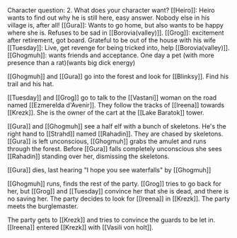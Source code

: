 Character question: 2.  What does your character want?
[[Heiro]]: Heiro wants to find out why he is still here, easy answer. Nobody else in his village is, after all!
[[Gura]]: Wants to go home, but also wants to be happy where she is. Refuses to be sad in [[Borovia(valley)]].
[[Grog]]: excitement after retirement, got board. Grateful to be out of the house with his wife
[[Tuesday]]: Live, get revenge for being tricked into, help [[Borovia(valley)]].
[[Ghogmuh]]: wants friends and acceptance. One day a pet (with more presence than a rat)(wants big dick energy)

[[Ghogmuh]] and [[Gura]] go into the forest and look for [[Blinksy]]. Find his trail and his hat.

[[Tuesday]] and [[Grog]] go to talk to the [[Vastani]] woman on the road named [[Ezmerelda d'Avenir]]. They follow the tracks of [[Ireena]] towards [[Krezk]]. She is the owner of the cart at the [[Lake Baratok]] tower.

[[Gura]] and [[Ghogmuh]] see a half elf with a bunch of skeletons. He's the right hand to [[Strahd]] named [[Rahadin]]. They are chased by skeletons. [[Gura]] is left unconscious, [[Ghogmuh]] grabs the amulet and runs through the forest. Before [[Gura]] falls completely unconscious she sees [[Rahadin]] standing over her, dismissing the skeletons.

[[Gura]] dies, last hearing "I hope you see waterfalls" by [[Ghogmuh]]

[[Ghogmuh]] runs, finds the rest of the party. [[Grog]] tries to go back for her, but [[Grog]] and [[Tuesday]] convince her that she is dead, and there is no saving her. The party decides to look for [[Ireena]] in [[Krezk]]. The party meets the burglemaster.

The party gets to [[Krezk]] and tries to convince the guards to be let in. [[Ireena]] entered [[Krezk]] with [[Vasili von holt]]. 


